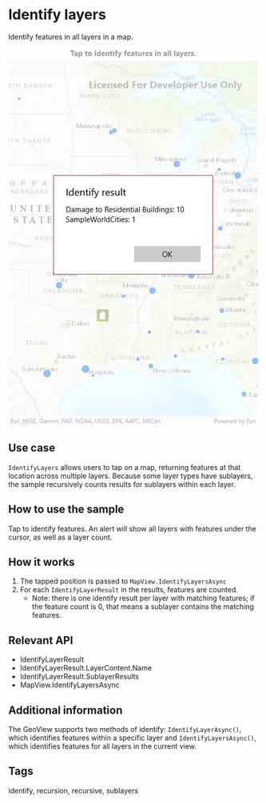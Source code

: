 # Identify layers

Identify features in all layers in a map.

![Image of Identify layers](IdentifyLayers.jpg)

## Use case

`IdentifyLayers` allows users to tap on a map, returning features at that location across multiple layers. Because some layer types have sublayers, the sample recursively counts results for sublayers within each layer.

## How to use the sample

Tap to identify features. An alert will show all layers with features under the cursor, as well as a layer count.

## How it works

1. The tapped position is passed to `MapView.IdentifyLayersAsync`
2. For each `IdentifyLayerResult` in the results, features are counted.
    * Note: there is one identify result per layer with matching features; if the feature count is 0, that means a sublayer contains the matching features.

## Relevant API

* IdentifyLayerResult
* IdentifyLayerResult.LayerContent.Name
* IdentifyLayerResult.SublayerResults
* MapView.IdentifyLayersAsync

## Additional information

The GeoView supports two methods of identify: `IdentifyLayerAsync()`, which identifies features within a specific layer and `IdentifyLayersAsync()`, which identifies features for all layers in the current view.

## Tags

identify, recursion, recursive, sublayers
